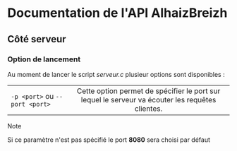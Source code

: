 # Documentation de l'API AlhaizBreizh

## Côté serveur

### Option de lancement

Au moment de lancer le script *serveur.c* plusieur options sont disponibles :

| | |
|--- | :-: |
|`-p <port>` ou `--port <port>` | Cette option permet de spécifier le port sur lequel le serveur va écouter les requêtes clientes. |
> [!NOTE]
> Si ce paramètre n'est pas spécifié le port **8080** sera choisi par défaut
